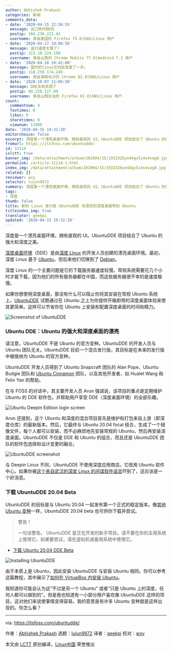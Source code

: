 ```yaml
---
author: Abhishek Prakash
categories: 新闻
comments_data:
- date: '2020-04-15 22:36:55'
  message: 出口转内销XD
  postip: 104.238.221.42
  username: 来自美国的 Firefox 75.0|GNU/Linux 用户
- date: '2020-04-17 10:00:56'
  message: 运行速度太慢了!
  postip: 223.10.224.199
  username: 来自山西的 Chrome Mobile 77.0|Android 7.1 用户
- date: '2020-04-18 20:42:08'
  message: 国内的linux又向前发展了一步。
  postip: 118.250.174.249
  username: 来自湖南长沙的 Chrome 81.0|GNU/Linux 用户
- date: '2020-10-07 11:09:50'
  message: DDE太耗资源了
  postip: 60.220.127.89
  username: 来自山西长治的 Firefox 81.0|GNU/Linux 用户
count:
  commentnum: 4
  favtimes: 0
  likes: 0
  sharetimes: 0
  viewnum: 11889
date: '2020-04-15 19:32:28'
editorchoice: false
excerpt: 深度是一个漂亮桌面环境，拥有直观的 UI。UbuntuDDE 项目结合了 Ubuntu 的强大和深度之美。
fromurl: https://itsfoss.com/ubuntudde/
id: 12114
islctt: true
banner_img: /data/attachment/album/202004/15/193232byo44gv5i4s4vag8.jpg
permalink: /article-12114-1.html
index_img: /data/attachment/album/202004/15/193232byo44gv5i4s4vag8.jpg.thumb.jpg
related: []
reviewer: wxy
selector: lujun9972
summary: 深度是一个漂亮桌面环境，拥有直观的 UI。UbuntuDDE 项目结合了 Ubuntu 的强大和深度之美。
tags:
- 深度
thumb: false
title: 新的 Linux 发行版 UbuntuDDE 将漂亮的深度桌面带到 Ubuntu
titleindex_img: true
translator: geekpi
updated: '2020-04-15 19:32:28'
---
```


深度是一个漂亮桌面环境，拥有直观的 UI。UbuntuDDE 项目结合了 Ubuntu 的强大和深度之美。


[深度桌面环境](https://www.deepin.org/en/dde/)（DDE）是由[深度 Linux](https://www.deepin.org/en/) 的开发人员创建的漂亮桌面环境。最初，深度 Linux 基于 [Ubuntu](https://ubuntu.com/)，但后来他们切换到了 [Debian](https://www.debian.org/)。


深度 Linux 的一个主要问题是它的下载服务器速度较慢。常规系统需要花几个小时才能下载，因为他们的所有服务器都在中国，而这些服务器很不幸的是速度极慢。


如果你想使用深度桌面，那没有什么可以阻止你将其安装在常规 Ubuntu 系统上。[UbuntuDDE](https://ubuntudde.com/) 试图通过在 Ubuntu 之上为你提供开箱即用的深度桌面体验来使其更简单。这样可以节省你在 Ubuntu 上安装和配置深度桌面的时间和精力。


![Screenshot of UbuntuDDE](/data/attachment/album/202004/15/193232byo44gv5i4s4vag8.jpg)


### Ubuntu DDE：Ubuntu 的强大和深度桌面的漂亮


请注意，UbuntuDDE 不是 Ubuntu 的官方变种。UbuntuDDE 的开发人员与 Ubuntu 团队无关。UbuntuDDE 目前一个混合发行版，其目标是在未来的发行版中被接纳为 Ubuntu 的官方变种。


UbuntuDDE 开发人员得到了 Ubuntu Snapcraft 团队的 Alan Pope、Ubuntu Budgie 团队和 [Ubuntu Cinnamon](https://itsfoss.com/ubuntu-cinnamon/) 团队，以及其他开发者，如 Hualet Wang 和 Felix Yan 的帮助。


在与 FOSS 的对话中，其主要开发人员 Arun 强调说，该项目的重点是定期维护 Ubuntu 的 DDE 软件包，并帮助用户享受 DDE（深度桌面环境）的全部乐趣。


![Ubuntu Deepin Edition login screen](/data/attachment/album/202004/15/193233d9hq0gigilg0e828.jpg)


Arun 还提到，这个 Ubuntu 和深度的混合项目首先是维护和打包来自上游（即深度仓库）的最新版本。然后，它最终与 Ubuntu 20.04 focal 结合，生成了一个镜像文件，每个人都可以安装，而不必麻烦地先安装常规的 Ubuntu，然后再安装深度桌面。UbuntuDDE 不仅是 DDE 和 Ubuntu 的组合，而且还是 UbuntuDDE 团队的软件包选择和设计变更的融合。


![UbuntuDDE screenshot](/data/attachment/album/202004/15/193234ov4927z3la89ogo2.jpg)


与 Deepin Linux 不同，UbuntuDDE 不使用深度应用商店。它改用 Ubuntu 软件中心。如果你被[这个来自武汉的深度 Linux 的间谍软件谣言](https://www.deepin.org/en/2018/04/14/linux-deepin-is-not-spyware/)吓到了，这应该是一个好消息。


### 下载 UbuntuDDE 20.04 Beta


UbuntuDDE 的目标是与 Ubuntu 20.04 一起发布第一个正式的稳定版本。像[其他 Ubuntu 变种](https://itsfoss.com/which-ubuntu-install/)一样，UbuntuDDE 20.04 beta 也可供你下载并尝试。



> 
> 警告！
> 
> 
> 一句话警告。 UbuntuDDE 是正在开发的新手项目。请不要在你的主用系统上使用它。如果要尝试，请在虚拟机或备用系统中使用它。
> 
> 
> 


* [下载 Ubuntu 20.04 DDE Beta](https://ubuntudde.com/download/)


![Installing UbuntuDDE](/data/attachment/album/202004/15/193235dxxa0f7sca6j6atw.jpg)


由于本质上是 Ubuntu，因此安装 UbuntuDDE 与安装 Ubuntu 相同。你可以参考这篇教程，其中展示了[如何在 VirtualBox 内安装 Ubuntu](https://itsfoss.com/install-linux-in-virtualbox/)。


我知道你可能会认为这“不过是另一个 Ubuntu” 或者“只是 Ubuntu 上的深度，任何人都可以做到的”。但是我也知道有一小部分用户喜欢像 UbuntuDDE 这样的项目，这对他们来说使事情变得容易。我的意思是有许多 Ubuntu 变种就是这样出现的。你怎么看？




---


via: <https://itsfoss.com/ubuntudde/>


作者：[Abhishek Prakash](https://itsfoss.com/author/abhishek/) 选题：[lujun9972](https://github.com/lujun9972) 译者：[geekpi](https://github.com/geekpi) 校对：[wxy](https://github.com/wxy)


本文由 [LCTT](https://github.com/LCTT/TranslateProject) 原创编译，[Linux中国](https://linux.cn/) 荣誉推出